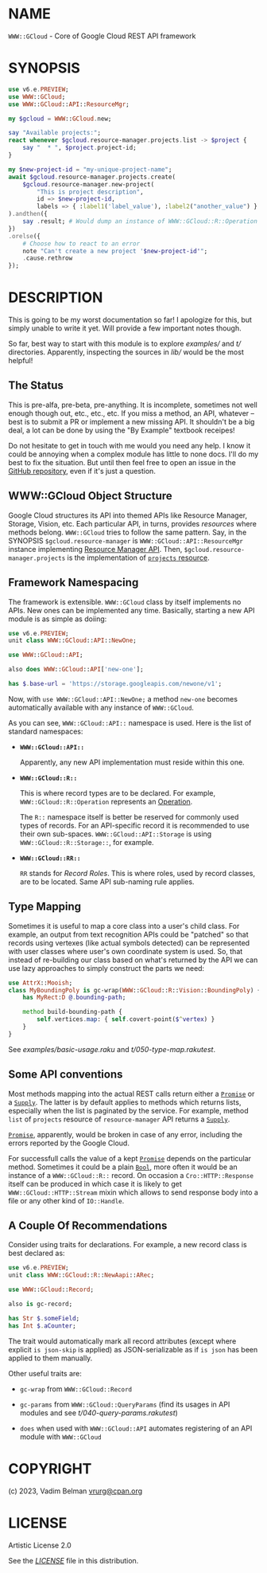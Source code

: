 # NAME

`WWW::GCloud` - Core of Google Cloud REST API framework

# SYNOPSIS

``` raku
use v6.e.PREVIEW;
use WWW::GCloud;
use WWW::GCloud::API::ResourceMgr;

my $gcloud = WWW::GCloud.new;

say "Available projects:";
react whenever $gcloud.resource-manager.projects.list -> $project {
    say "  * ", $project.project-id;
}

my $new-project-id = "my-unique-project-name";
await $gcloud.resource-manager.projects.create(
    $gcloud.resource-manager.new-project(
        "This is project description",
        id => $new-project-id,
        labels => { :label1('label_value'), :label2("another_value") } );
).andthen({
    say .result; # Would dump an instance of WWW::GCloud::R::Operation
})
.orelse({
    # Choose how to react to an error
    note "Can't create a new project '$new-project-id'";
    .cause.rethrow
});
```

# DESCRIPTION

This is going to be my worst documentation so far\! I apologize for this, but simply unable to write it yet. Will provide a few important notes though.

So far, best way to start with this module is to explore *examples/* and *t/* directories. Apparently, inspecting the sources in *lib/* would be the most helpful\!

## The Status

This is pre-alfa, pre-beta, pre-anything. It is incomplete, sometimes not well enough though out, etc., etc., etc. If you miss a method, an API, whatever – best is to submit a PR or implement a new missing API. It shouldn't be a big deal, a lot can be done by using the "By Example" textbook receipes\!

Do not hesitate to get in touch with me would you need any help. I know it could be annoying when a complex module has little to none docs. I'll do my best to fix the situation. But until then feel free to open an issue in the [GitHub repository](https://github.com/vrurg/raku-WWW-GCloud/issues), even if it's just a question.

## WWW::GCloud Object Structure

Google Cloud structures its API into themed APIs like Resource Manager, Storage, Vision, etc. Each particular API, in turns, provides *resources* where methods belong. `WWW::GCloud` tries to follow the same pattern. Say, in the SYNOPSIS `$gcloud.resource-manager` is `WWW::GCloud::API::ResourceMgr` instance implementing [Resource Manager API](https://cloud.google.com/resource-manager/reference/rest). Then, `$gcloud.resource-manager.projects` is the implementation of [`projects` resource](https://cloud.google.com/resource-manager/reference/rest#rest-resource:-v1.projects).

## Framework Namespacing

The framework is extensible. `WWW::GCloud` class by itself implements no APIs. New ones can be implemented any time. Basically, starting a new API module is as simple as doiing:

``` raku
use v6.e.PREVIEW;
unit class WWW::GCloud::API::NewOne;

use WWW::GCloud::API;

also does WWW::GCloud::API['new-one'];

has $.base-url = 'https://storage.googleapis.com/newone/v1';
```

Now, with `use WWW::GCloud::API::NewOne;` a method `new-one` becomes automatically available with any instance of `WWW::GCloud`.

As you can see, `WWW::GCloud::API::` namespace is used. Here is the list of standard namespaces:

  - **`WWW::GCloud::API::`**
    
    Apparently, any new API implementation must reside within this one.

  - **`WWW::GCloud::R::`**
    
    This is where record types are to be declared. For example, `WWW::GCloud::R::Operation` represents an [Operation](https://cloud.google.com/resource-manager/reference/rest/Shared.Types/Operation).
    
    The `R::` namespace itself is better be reserved for commonly used types of records. For an API-specific record it is recommended to use their own sub-spaces. `WWW::GCloud::API::Storage` is using `WWW::GCloud::R::Storage::`, for example.

  - **`WWW::GCloud::RR::`**
    
    `RR` stands for *Record Roles*. This is where roles, used by record classes, are to be located. Same API sub-naming rule applies.

## Type Mapping

Sometimes it is useful to map a core class into a user's child class. For example, an output from text recognition APIs could be "patched" so that records using vertexes (like actual symbols detected) can be represented with user classes where user's own coordinate system is used. So, that instead of re-building our class based on what's returned by the API we can use lazy approaches to simply construct the parts we need:

``` raku
use AttrX::Mooish;
class MyBoundingPoly is gc-wrap(WWW::GCloud::R::Vision::BoundingPoly) {
    has MyRect:D @.bounding-path;

    method build-bounding-path {
        self.vertices.map: { self.covert-point($^vertex) }
    }
}
```

See *examples/basic-usage.raku* and *t/050-type-map.rakutest*.

## Some API conventions

Most methods mapping into the actual REST calls return either a [`Promise`](https://docs.raku.org/type/Promise) or a [`Supply`](https://docs.raku.org/type/Supply). The latter is by default applies to methods which returns lists, especially when the list is paginated by the service. For example, method `list` of `projects` resource of `resource-manager` API returns a [`Supply`](https://docs.raku.org/type/Supply).

[`Promise`](https://docs.raku.org/type/Promise), apparently, would be broken in case of any error, including the errors reported by the Google Cloud.

For successfull calls the value of a kept [`Promise`](https://docs.raku.org/type/Promise) depends on the particular method. Sometimes it could be a plain [`Bool`](https://docs.raku.org/type/Bool), more often it would be an instance of a `WWW::GCloud::R::` record. On occasion a `Cro::HTTP::Response` itself can be produced in which case it is likely to get `WWW::GCloud::HTTP::Stream` mixin which allows to send response body into a file or any other kind of `IO::Handle`.

## A Couple Of Recommendations

Consider using traits for declarations. For example, a new record class is best declared as:

``` raku
use v6.e.PREVIEW;
unit class WWW::GCloud::R::NewAapi::ARec;

use WWW::GCloud::Record;

also is gc-record;

has Str $.someField;
has Int $.aCounter;
```

The trait would automatically mark all record attributes (except where explicit `is json-skip` is applied) as JSON-serializable as if `is json` has been applied to them manually.

Other useful traits are:

  - `gc-wrap` from `WWW::GCloud::Record`

  - `gc-params` from `WWW::GCloud::QueryParams` (find its usages in API modules and see *t/040-query-params.rakutest*)

  - `does` when used with `WWW::GCloud::API` automates registering of an API module with `WWW::GCloud`

# COPYRIGHT

(c) 2023, Vadim Belman <vrurg@cpan.org>

# LICENSE

Artistic License 2.0

See the [*LICENSE*](../../../LICENSE) file in this distribution.
